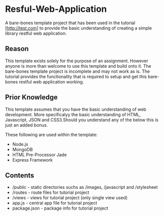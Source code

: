 # Resful-Web-Application
A bare-bones template project that has been used in the tutorial [http://test.com] to provide the basic understanding of creating a simple library restful web application.

## Reason

This template exists solely for the purpose of an assignment. However anyone is more than welcome to use this template and build onto it. The bare-bones template project is incomplete and may not work as is. The tutorial provides the functionality that is required to setup and get this bare-bones restful web application working.

## Prior Knowledge
This template assumes that you have the basic understanding of web development. More specificalyy the basic understanding of HTML, Javascript, JSON and CSS3.Should you understand any of the below this is just an added bonus.

These following are used within the template:
* Node.js
* MongoDB
* HTML Pre-Processor Jade
* Express Framework


## Contents

* /public - static directories suchs as /images, /javascript and /stylesheet
* /routes - route files for tutorial project
* /views - views for tutorial project (only single view used)
* app.js - central app file for tutorial project
* package.json - package info for tutorial project
